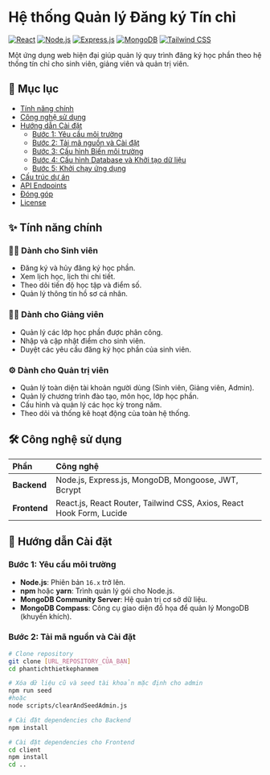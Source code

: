 # Hệ thống Quản lý Đăng ký Tín chỉ

[![React](https://img.shields.io/badge/React-18.2.0-blue?logo=react)](https://reactjs.org/)
[![Node.js](https://img.shields.io/badge/Node.js-16.x-green?logo=node.js)](https://nodejs.org/)
[![Express.js](https://img.shields.io/badge/Express.js-4.18.2-lightgrey?logo=express)](https://expressjs.com/)
[![MongoDB](https://img.shields.io/badge/MongoDB-4.4+-green?logo=mongodb)](https://www.mongodb.com/)
[![Tailwind CSS](https://img.shields.io/badge/Tailwind_CSS-3.x-blue?logo=tailwind-css)](https://tailwindcss.com/)

Một ứng dụng web hiện đại giúp quản lý quy trình đăng ký học phần theo hệ thống tín chỉ cho sinh viên, giảng viên và quản trị viên.

## 📖 Mục lục

- [Tính năng chính](#-tính-năng-chính)
- [Công nghệ sử dụng](#-công-nghệ-sử-dụng)
- [Hướng dẫn Cài đặt](#-hướng-dẫn-cài-đặt)
  - [Bước 1: Yêu cầu môi trường](#bước-1-yêu-cầu-môi-trường)
  - [Bước 2: Tải mã nguồn và Cài đặt](#bước-2-tải-mã-nguồn-và-cài-đặt)
  - [Bước 3: Cấu hình Biến môi trường](#bước-3-cấu-hình-biến-môi-trường)
  - [Bước 4: Cấu hình Database và Khởi tạo dữ liệu](#bước-4-cấu-hình-database-và-khởi-tạo-dữ-liệu)
  - [Bước 5: Khởi chạy ứng dụng](#bước-5-khởi-chạy-ứng-dụng)
- [Cấu trúc dự án](#-cấu-trúc-dự-án)
- [API Endpoints](#-api-endpoints)
- [Đóng góp](#-đóng-góp)
- [License](#-license)

## ✨ Tính năng chính

### 👨‍🎓 Dành cho Sinh viên
- Đăng ký và hủy đăng ký học phần.
- Xem lịch học, lịch thi chi tiết.
- Theo dõi tiến độ học tập và điểm số.
- Quản lý thông tin hồ sơ cá nhân.

### 👨‍🏫 Dành cho Giảng viên
- Quản lý các lớp học phần được phân công.
- Nhập và cập nhật điểm cho sinh viên.
- Duyệt các yêu cầu đăng ký học phần của sinh viên.

### ⚙️ Dành cho Quản trị viên
- Quản lý toàn diện tài khoản người dùng (Sinh viên, Giảng viên, Admin).
- Quản lý chương trình đào tạo, môn học, lớp học phần.
- Cấu hình và quản lý các học kỳ trong năm.
- Theo dõi và thống kê hoạt động của toàn hệ thống.

## 🛠️ Công nghệ sử dụng

| Phần      | Công nghệ                                                              |
| :--------- | :--------------------------------------------------------------------- |
| **Backend**  | Node.js, Express.js, MongoDB, Mongoose, JWT, Bcrypt                  |
| **Frontend** | React.js, React Router, Tailwind CSS, Axios, React Hook Form, Lucide |

## 🚀 Hướng dẫn Cài đặt

### Bước 1: Yêu cầu môi trường
- **Node.js**: Phiên bản `16.x` trở lên.
- **npm** hoặc **yarn**: Trình quản lý gói cho Node.js.
- **MongoDB Community Server**: Hệ quản trị cơ sở dữ liệu.
- **MongoDB Compass**: Công cụ giao diện đồ họa để quản lý MongoDB (khuyến khích).

### Bước 2: Tải mã nguồn và Cài đặt

```bash
# Clone repository
git clone [URL_REPOSITORY_CỦA_BẠN]
cd phantichthietkephanmem

# Xóa dữ liệu cũ và seed tài khoản mặc định cho admin
npm run seed  
#hoặc 
node scripts/clearAndSeedAdmin.js

# Cài đặt dependencies cho Backend
npm install

# Cài đặt dependencies cho Frontend
cd client
npm install
cd ..
